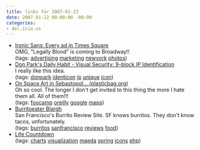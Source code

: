 ```yaml
---
title: links for 2007-01-23
date: 2007-01-22 00:00:00 -08:00
categories:
- del.icio.us
---
```


<ul class="delicious">
	<li>
		<div class="delicious-link"><a href="http://www.ironicsans.com/2007/01/every_ad_in_times_square.html">Ironic Sans: Every ad in Times Square</a></div>
		<div class="delicious-extended">OMG, "Legally Blond" is coming to Broadway!!</div>
		<div class="delicious-tags">(tags: <a href="http://del.icio.us/torrez/advertising">advertising</a> <a href="http://del.icio.us/torrez/marketing">marketing</a> <a href="http://del.icio.us/torrez/newyork">newyork</a> <a href="http://del.icio.us/torrez/photos">photos</a>)</div>
	</li>
	<li>
		<div class="delicious-link"><a href="http://www.docuverse.com/blog/donpark/2007/01/18/visual-security-9-block-ip-identification">Don Park's Daily Habit - Visual Security: 9-block IP Identification</a></div>
		<div class="delicious-extended">I really like this idea.</div>
		<div class="delicious-tags">(tags: <a href="http://del.icio.us/torrez/donpark">donpark</a> <a href="http://del.icio.us/torrez/identicon">identicon</a> <a href="http://del.icio.us/torrez/ip">ip</a> <a href="http://del.icio.us/torrez/unique">unique</a> <a href="http://del.icio.us/torrez/icon">icon</a>)</div>
	</li>
	<li>
		<div class="delicious-link"><a href="http://www.plasticbag.org/archives/2007/01/on_space_art_in_sebas/">On Space Art in Sebastopol... (plasticbag.org)</a></div>
		<div class="delicious-extended">Oh so cool. The longer I don't get invited to this thing the more I hate them all. All of them!!!</div>
		<div class="delicious-tags">(tags: <a href="http://del.icio.us/torrez/foocamp">foocamp</a> <a href="http://del.icio.us/torrez/oreilly">oreilly</a> <a href="http://del.icio.us/torrez/google">google</a> <a href="http://del.icio.us/torrez/maps">maps</a>)</div>
	</li>
	<li>
		<div class="delicious-link"><a href="http://burritoeater.com/main.php">Burritoeater Blargh</a></div>
		<div class="delicious-extended">San Francisco's Burrito Review Site. SF knows burritos. They don't know tacos, unfortunately.</div>
		<div class="delicious-tags">(tags: <a href="http://del.icio.us/torrez/burritos">burritos</a> <a href="http://del.icio.us/torrez/sanfrancisco">sanfrancisco</a> <a href="http://del.icio.us/torrez/reviews">reviews</a> <a href="http://del.icio.us/torrez/food">food</a>)</div>
	</li>
	<li>
		<div class="delicious-link"><a href="http://www.maedastudio.com/2006/lifecounter/index.php?category=all&this=lifecounter&prev=exists&next=exists&term=&group=group">Life Countdown</a></div>
		<div class="delicious-tags">(tags: <a href="http://del.icio.us/torrez/charts">charts</a> <a href="http://del.icio.us/torrez/visualization">visualization</a> <a href="http://del.icio.us/torrez/maeda">maeda</a> <a href="http://del.icio.us/torrez/spring">spring</a> <a href="http://del.icio.us/torrez/icons">icons</a> <a href="http://del.icio.us/torrez/php">php</a>)</div>
	</li>
</ul>

